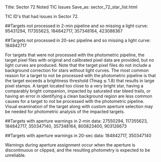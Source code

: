 Title: Sector 72 Noted TIC Issues
Save_as: sector_72_star_list.html


TIC ID's that had issues in Sector 72.

##Targets not processed in 2-min pipeline and so missing a light curve:
95431294, 117355623, 184842717, 357348164, 423088367 

##Targets not processed in 20-sec pipeline and so missing a light curve:
184842717

For targets that were not processed with the photometric pipeline, the target pixel files
with original and calibrated pixel data are provided, but no light curves are produced. Note
that the target pixel files do not include a background correction for stars without light
curves. The most common reason for a target to not be processed with the photometric
pipeline is that the target exceeds a brightness threshold (Tmag ≲ 1.8) that results in
large pixel stamps. A target located too close to a very bright star, having a comparably
bright companion, impacted by saturated star bleed trails, or having an error in identifying
a clean background region are less common causes for a target to not be processed with
the photometric pipeline. Visual examination of the target along with custom aperture
selection may be needed for photometric analysis of the impacted targets.

##Targets with aperture warnings in 2-min data: 
27550294, 117355623, 184842717, 350347140, 357348164, 800823400, 903126673

##Targets with aperture warnings in 20-sec data: 
184842717, 350347140

Warnings during
aperture assignment occur when the aperture is discontinuous or clipped, and the resulting
photometry is expected to be unreliable.